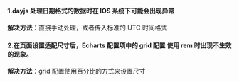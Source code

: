 #### 1.dayjs 处理日期格式的数据时在 IOS 系统下可能会出现异常

**解决方法**：直接手动处理，或者传入标准的 UTC 时间格式

#### 2.在页面设置适配尺寸后，Echarts 配置项中的 grid 配置 使用 rem 时出现不生效的现象。

**解决方法**：grid 配置使用百分比的方式来设置尺寸
